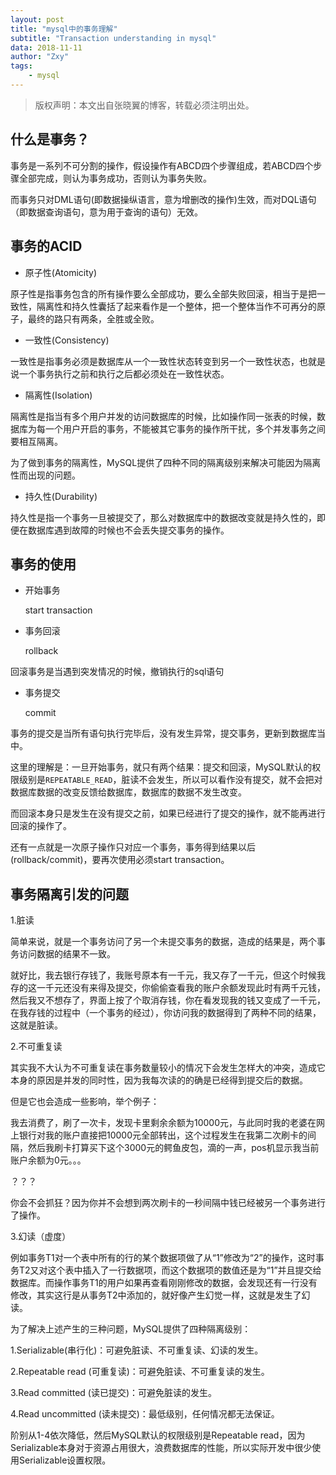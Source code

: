 ```yaml
---
layout: post
title: "mysql中的事务理解"
subtitle: "Transaction understanding in mysql"
data: 2018-11-11
author: "Zxy"
tags:
    - mysql
---
```


> 版权声明：本文出自张晓翼的博客，转载必须注明出处。

## 什么是事务？

事务是一系列不可分割的操作，假设操作有ABCD四个步骤组成，若ABCD四个步骤全部完成，则认为事务成功，否则认为事务失败。

而事务只对DML语句(即数据操纵语言，意为增删改的操作)生效，而对DQL语句（即数据查询语句，意为用于查询的语句）无效。

## 事务的ACID

- 原子性(Atomicity)

原子性是指事务包含的所有操作要么全部成功，要么全部失败回滚，相当于是把一致性，隔离性和持久性囊括了起来看作是一个整体，把一个整体当作不可再分的原子，最终的路只有两条，全胜或全败。

- 一致性(Consistency)

一致性是指事务必须是数据库从一个一致性状态转变到另一个一致性状态，也就是说一个事务执行之前和执行之后都必须处在一致性状态。

- 隔离性(Isolation)

隔离性是指当有多个用户并发的访问数据库的时候，比如操作同一张表的时候，数据库为每一个用户开启的事务，不能被其它事务的操作所干扰，多个并发事务之间要相互隔离。

为了做到事务的隔离性，MySQL提供了四种不同的隔离级别来解决可能因为隔离性而出现的问题。

- 持久性(Durability)

持久性是指一个事务一旦被提交了，那么对数据库中的数据改变就是持久性的，即便在数据库遇到故障的时候也不会丢失提交事务的操作。

## 事务的使用

- 开始事务
 
	start transaction

- 事务回滚

	rollback

回滚事务是当遇到突发情况的时候，撤销执行的sql语句

- 事务提交

    commit

事务的提交是当所有语句执行完毕后，没有发生异常，提交事务，更新到数据库当中。

这里的理解是：一旦开始事务，就只有两个结果：提交和回滚，MySQL默认的权限级别是`REPEATABLE_READ`，脏读不会发生，所以可以看作没有提交，就不会把对数据库数据的改变反馈给数据库，数据库的数据不发生改变。

而回滚本身只是发生在没有提交之前，如果已经进行了提交的操作，就不能再进行回滚的操作了。

还有一点就是一次原子操作只对应一个事务，事务得到结果以后(rollback/commit)，要再次使用必须start transaction。

## 事务隔离引发的问题

1.脏读

简单来说，就是一个事务访问了另一个未提交事务的数据，造成的结果是，两个事务访问数据的结果不一致。

就好比，我去银行存钱了，我账号原本有一千元，我又存了一千元，但这个时候我存的这一千元还没有来得及提交，你偷偷查看我的账户余额发现此时有两千元钱，然后我又不想存了，界面上按了个取消存钱，你在看发现我的钱又变成了一千元，在我存钱的过程中（一个事务的经过），你访问我的数据得到了两种不同的结果，这就是脏读。

2.不可重复读

其实我不大认为不可重复读在事务数量较小的情况下会发生怎样大的冲突，造成它本身的原因是并发的同时性，因为我每次读的的确是已经得到提交后的数据。

但是它也会造成一些影响，举个例子：

我去消费了，刷了一次卡，发现卡里剩余余额为10000元，与此同时我的老婆在网上银行对我的账户直接把10000元全部转出，这个过程发生在我第二次刷卡的间隔，然后我刷卡打算买下这个3000元的鳄鱼皮包，滴的一声，pos机显示我当前账户余额为0元。。。

？？？

你会不会抓狂？因为你并不会想到两次刷卡的一秒间隔中钱已经被另一个事务进行了操作。

3.幻读（虚度）

例如事务T1对一个表中所有的行的某个数据项做了从“1”修改为“2”的操作，这时事务T2又对这个表中插入了一行数据项，而这个数据项的数值还是为“1”并且提交给数据库。而操作事务T1的用户如果再查看刚刚修改的数据，会发现还有一行没有修改，其实这行是从事务T2中添加的，就好像产生幻觉一样，这就是发生了幻读。

为了解决上述产生的三种问题，MySQL提供了四种隔离级别：

1.Serializable(串行化)：可避免脏读、不可重复读、幻读的发生。

2.Repeatable read (可重复读)：可避免脏读、不可重复读的发生。

3.Read committed (读已提交)：可避免脏读的发生。

4.Read uncommitted (读未提交)：最低级别，任何情况都无法保证。

阶别从1-4依次降低，然后MySQL默认的权限级别是Repeatable read，因为Serializable本身对于资源占用很大，浪费数据库的性能，所以实际开发中很少使用Serializable设置权限。